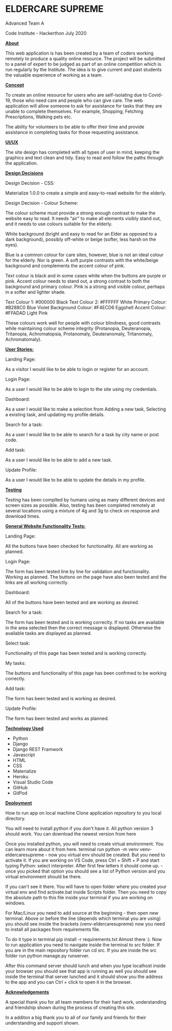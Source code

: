 

# ELDERCARE SUPREME #

Advanced Team A
 
Code Institute - 
Hackerthon July 2020


**<u>About</u>** 

This web application is has been created by a team of coders working remotely to produce a quality online resource. The project will be submitted to a panel of expert to be judged as part of an online competition which is run regularly by the Institute. The idea is to give current and past students the valuable experience of working as a team.


<u>**Concept</u>**


To create an online resource for users who are self-isolating due to Covid-19, those who need care and people who can give care. The web application will allow someone to ask for assistance for tasks that they are unable to complete themselves. For example, Shopping, Fetching Prescriptions, Walking pets etc.

The ability for volunteers to be able to offer their time and provide assistance in completing tasks for those requesting assistance. 


**<u>UI/UX</u>**

The site design has completed with all types of user in mind, keeping the graphics and text clean and tidy. Easy to read and follow the paths through the application. 

**<u>Design Decisions</u>**

Design Decision - CSS:

Materialize 1.0.0 to create a simple and easy-to-read website for the elderly.

Design Decision - Colour Scheme:

The colour scheme must provide a strong enough contrast to make the website easy to read. It needs “air” to make all elements visibly stand out, and it needs to use colours suitable for the elderly.

White background (bright and easy to read for an Elder as opposed to a dark background), possibly off-white or beige (softer, less harsh on the eyes).

Blue is a common colour for care sites, however, blue is not an ideal colour for the elderly. Nor is green. A soft purple contrasts with the white/beige background and complements the accent colour of pink.

Text colour is black and in some cases white when the buttons are purple or pink.
Accent colour needs to stand out, a strong contrast to both the background and primary colour. Pink is a strong and visible colour, perhaps in a softer and lighter shade.

Text Colour 1: #000000 Black
Text Colour 2: #FFFFFF White
Primary Colour: #B288C0 Blue Violet
Background Colour: #F4ECD6 Eggshell
Accent Colour: #FFADAD Light Pink

These colours work well for people with colour blindness, good contrasts while maintaining colour scheme integrity (Protanopia, Deuteranopia, Tritanopia, Achromatopsia, Protanomaly, Deuteranomaly, Tritanomaly, Achromatomaly).

**<u>User Stories:</u>**

Landing Page: 

As a visitor I would like to be able to login or register for an account.

Login Page:

As a user I would like to be able to login to the site using my credentials.

Dashboard:

As a user I would like to make a selection from Adding a new task, Selecting a existing task, and updating my profile details.

Search for a task:

As a user I would like to be able to search for a task by city name or post code.

Add task:

As a user I would like to be able to add a new task.

Update Profile:

As a user I would like to be able to update the details in my profile.


**<u>Testing</u>**

Testing has been complted by humans using as many different devices and screen sizes as possible. Also, testing has been completed remotely at several locations using a mixture of 4g and 3g to check on response and download times.

**<u>General Website Functionality Tests:</u>**

Landing Page: 

All the buttons have been checked for functionality. All are working as planned.

Login Page:

The form has been tested line by line for validation and functionality. Working as planned.
The buttons on the page have also been tested and the links are all working correctly.

Dashboard:

All of the buttons have been tested and are working as desired.

Search for a task:

The form has been tested and is working correclty. If no tasks are available in the area selected then the correct message is displayed. Otherwise the available tasks are displayed as planned.

Select task:

Functionality of this page has been tested and is working correctly.

My tasks:

The buttons and functionality of this page has been confrmed to be working correctly.

Add task: 

The form has been tested and is working as desired.

Update Profile:

The form has been tested and works as planned. 

**<u>Technology Used</u>**

* Python
* Django
* Django REST Framwork
* Javascript
* HTML
* CSS
* Materialize
* Heroku
* Visual Studio Code
* GitHub
* GitPod



**<u>Deployment</u>**

How to run app on local machine
Clone application repository to you local directory.

You will need to install python if you don't have it. All python version 3 should work. You can download the newest version from here

Once you installed python, you will need to create virtual environment. You can learn more about it from here. 
terminal run python -m venv venv-eldercaresupreme - now you virtual env should be created. But you need to activate it. If you are working on VS Code, press Ctrl + Shift + P and start typing Python: select interpreter. After first few letters it should come up. - once you picked that option you should see a list of Python version and you virtual environment should be there. 

If you can't see it there. You will have to open folder where you created your virtual env and find activate.bat inside Scripts folder. Then you need to copy the absolute path to this file inside your terminal if you are working on windows. 

For Mac/Linux you need to add source at the beginning - then open new terminal. Above or before the line (depends which terminal you are using) you should see inside the brackets (venv-eldercaresupreme)
now you need to install all packages from requirements file.

 To do it type in terminal pip install -r requirements.txt
Almost there :). Now to run application
 you need to navigate inside the terminal to src folder. If you are in the main repository folder run cd src.
If you are inside the src folder run python manage.py runserver. 

After this command server should lunch and when you type localhost inside your browser you should see that app is running as well you should see inside the terminal that server lunched and it should show you the address to the app and you can Ctrl + click to open it in the browser.

**<u>Acknowledgements</u>**

A special thank you for all team members for their hard work, understanding and friendship shown during the process of creating this site.

In a additon a big thank you to all of our family and friends for their understanding and support shown.

































